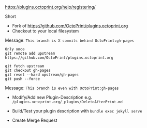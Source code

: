 https://plugins.octoprint.org/help/registering/

Short
* Fork of https://github.com/OctoPrint/plugins.octoprint.org
* Checkout to your local filesystem

Message: ```This branch is X commits behind OctoPrint:gh-pages```

```
Only once
git remote add upstream https://github.com/OctoPrint/plugins.octoprint.org

git fetch upstream
git checkout gh-pages
git reset --hard upstream/gh-pages
git push --force
```
Message: ```This branch is even with OctoPrint:gh-pages```

* Modify/Add new Plugin-Description
e.g. ```/plugins.octoprint.org/_plugins/DeleteAfterPrint.md```

* Build/Test your plugin description with 
```bundle exec jekyll serve```

* Create Merge Request
